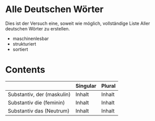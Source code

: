 # Alle Deutschen Wörter

Dies ist der Versuch eine, soweit wie möglich, vollständige Liste Aller deutschen Wörter zu erstellen.

- maschinenlesbar
- strukturiert
- sortiert 

# Contents

<table>
  <thead>
    <tr>
      <th></th>
      <th>Singular</th>
      <th>Plural</th>
    </tr>
  </thead>
  <tbody>
    <tr>
      <td>Substantiv, der (maskulin)</td>
      <td>Inhalt</td>
      <td>Inhalt</td>
    </tr>
    <tr>
      <td>Substantiv die (feminin)</td>
      <td>Inhalt</td>
      <td>Inhalt</td>
    </tr>
    <tr>
      <td>Substantiv das (Neutrum)</td>
      <td>Inhalt</td>
      <td>Inhalt</td>
    </tr>
  </tbody>
</table>